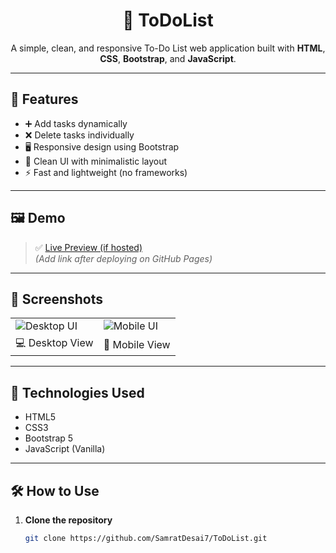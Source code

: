 <h1 align="center">📝 ToDoList</h1>

<p align="center">
  A simple, clean, and responsive To-Do List web application built with <strong>HTML</strong>, <strong>CSS</strong>, <strong>Bootstrap</strong>, and <strong>JavaScript</strong>.
</p>

---

## 🚀 Features

- ➕ Add tasks dynamically
- ❌ Delete tasks individually
- 🖥️ Responsive design using Bootstrap
- 🧠 Clean UI with minimalistic layout
- ⚡ Fast and lightweight (no frameworks)

---

## 🖼️ Demo

> ✅ [Live Preview (if hosted)](https://samratdesai7.github.io/ToDoList/)  
> *(Add link after deploying on GitHub Pages)*

---

## 📸 Screenshots

<table>
  <tr>
    <td><img src="https://via.placeholder.com/400x250?text=Desktop+UI" alt="Desktop UI" /></td>
    <td><img src="https://via.placeholder.com/200x400?text=Mobile+UI" alt="Mobile UI" /></td>
  </tr>
  <tr>
    <td align="center">💻 Desktop View</td>
    <td align="center">📱 Mobile View</td>
  </tr>
</table>

---

## 🔧 Technologies Used

- HTML5
- CSS3
- Bootstrap 5
- JavaScript (Vanilla)

---


## 🛠️ How to Use

1. **Clone the repository**
   ```bash
   git clone https://github.com/SamratDesai7/ToDoList.git
